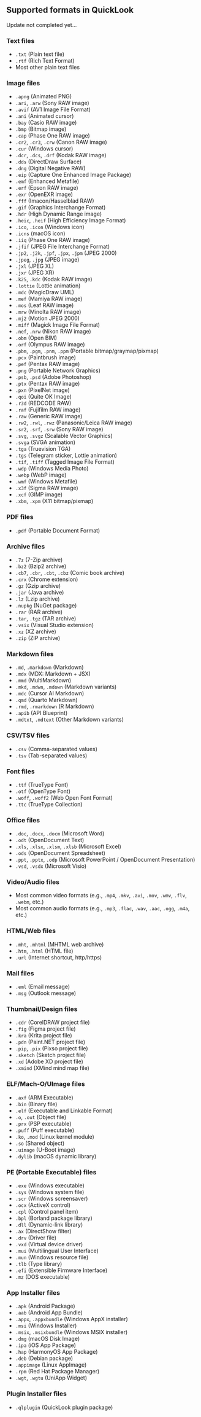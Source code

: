 

## Supported formats in QuickLook

Update not completed yet...

### Text files
- `.txt` (Plain text file)
- `.rtf` (Rich Text Format)
- Most other plain text files

### Image files
- `.apng` (Animated PNG)
- `.ari`, `.arw` (Sony RAW image)
- `.avif` (AV1 Image File Format)
- `.ani` (Animated cursor)
- `.bay` (Casio RAW image)
- `.bmp` (Bitmap image)
- `.cap` (Phase One RAW image)
- `.cr2`, `.cr3`, `.crw` (Canon RAW image)
- `.cur` (Windows cursor)
- `.dcr`, `.dcs`, `.drf` (Kodak RAW image)
- `.dds` (DirectDraw Surface)
- `.dng` (Digital Negative RAW)
- `.eip` (Capture One Enhanced Image Package)
- `.emf` (Enhanced Metafile)
- `.erf` (Epson RAW image)
- `.exr` (OpenEXR image)
- `.fff` (Imacon/Hasselblad RAW)
- `.gif` (Graphics Interchange Format)
- `.hdr` (High Dynamic Range image)
- `.heic`, `.heif` (High Efficiency Image Format)
- `.ico`, `.icon` (Windows icon)
- `.icns` (macOS icon)
- `.iiq` (Phase One RAW image)
- `.jfif` (JPEG File Interchange Format)
- `.jp2`, `.j2k`, `.jpf`, `.jpx`, `.jpm` (JPEG 2000)
- `.jpeg`, `.jpg` (JPEG image)
- `.jxl` (JPEG XL)
- `.jxr` (JPEG XR)
- `.k25`, `.kdc` (Kodak RAW image)
- `.lottie` (Lottie animation)
- `.mdc` (MagicDraw UML)
- `.mef` (Mamiya RAW image)
- `.mos` (Leaf RAW image)
- `.mrw` (Minolta RAW image)
- `.mj2` (Motion JPEG 2000)
- `.miff` (Magick Image File Format)
- `.nef`, `.nrw` (Nikon RAW image)
- `.obm` (Open BIM)
- `.orf` (Olympus RAW image)
- `.pbm`, `.pgm`, `.pnm`, `.ppm` (Portable bitmap/graymap/pixmap)
- `.pcx` (Paintbrush image)
- `.pef` (Pentax RAW image)
- `.png` (Portable Network Graphics)
- `.psb`, `.psd` (Adobe Photoshop)
- `.ptx` (Pentax RAW image)
- `.pxn` (PixelNet image)
- `.qoi` (Quite OK Image)
- `.r3d` (REDCODE RAW)
- `.raf` (Fujifilm RAW image)
- `.raw` (Generic RAW image)
- `.rw2`, `.rwl`, `.rwz` (Panasonic/Leica RAW image)
- `.sr2`, `.srf`, `.srw` (Sony RAW image)
- `.svg`, `.svgz` (Scalable Vector Graphics)
- `.svga` (SVGA animation)
- `.tga` (Truevision TGA)
- `.tgs` (Telegram sticker, Lottie animation)
- `.tif`, `.tiff` (Tagged Image File Format)
- `.wdp` (Windows Media Photo)
- `.webp` (WebP image)
- `.wmf` (Windows Metafile)
- `.x3f` (Sigma RAW image)
- `.xcf` (GIMP image)
- `.xbm`, `.xpm` (X11 bitmap/pixmap)

### PDF files
- `.pdf` (Portable Document Format)

### Archive files
- `.7z` (7-Zip archive)
- `.bz2` (Bzip2 archive)
- `.cb7`, `.cbr`, `.cbt`, `.cbz` (Comic book archive)
- `.crx` (Chrome extension)
- `.gz` (Gzip archive)
- `.jar` (Java archive)
- `.lz` (Lzip archive)
- `.nupkg` (NuGet package)
- `.rar` (RAR archive)
- `.tar`, `.tgz` (TAR archive)
- `.vsix` (Visual Studio extension)
- `.xz` (XZ archive)
- `.zip` (ZIP archive)

### Markdown files
- `.md`, `.markdown` (Markdown)
- `.mdx` (MDX: Markdown + JSX)
- `.mmd` (MultiMarkdown)
- `.mkd`, `.mdwn`, `.mdown` (Markdown variants)
- `.mdc` (Cursor AI Markdown)
- `.qmd` (Quarto Markdown)
- `.rmd`, `.rmarkdown` (R Markdown)
- `.apib` (API Blueprint)
- `.mdtxt`, `.mdtext` (Other Markdown variants)

### CSV/TSV files
- `.csv` (Comma-separated values)
- `.tsv` (Tab-separated values)

### Font files
- `.ttf` (TrueType Font)
- `.otf` (OpenType Font)
- `.woff`, `.woff2` (Web Open Font Format)
- `.ttc` (TrueType Collection)

### Office files
- `.doc`, `.docx`, `.docm` (Microsoft Word)
- `.odt` (OpenDocument Text)
- `.xls`, `.xlsx`, `.xlsm`, `.xlsb` (Microsoft Excel)
- `.ods` (OpenDocument Spreadsheet)
- `.ppt`, `.pptx`, `.odp` (Microsoft PowerPoint / OpenDocument Presentation)
- `.vsd`, `.vsdx` (Microsoft Visio)

### Video/Audio files
- Most common video formats (e.g., `.mp4`, `.mkv`, `.avi`, `.mov`, `.wmv`, `.flv`, `.webm`, etc.)
- Most common audio formats (e.g., `.mp3`, `.flac`, `.wav`, `.aac`, `.ogg`, `.m4a`, etc.)

### HTML/Web files
- `.mht`, `.mhtml` (MHTML web archive)
- `.htm`, `.html` (HTML file)
- `.url` (Internet shortcut, http/https)

### Mail files
- `.eml` (Email message)
- `.msg` (Outlook message)

### Thumbnail/Design files
- `.cdr` (CorelDRAW project file)
- `.fig` (Figma project file)
- `.kra` (Krita project file)
- `.pdn` (Paint.NET project file)
- `.pip`, `.pix` (Pixso project file)
- `.sketch` (Sketch project file)
- `.xd` (Adobe XD project file)
- `.xmind` (XMind mind map file)

### ELF/Mach-O/UImage files
- `.axf` (ARM Executable)
- `.bin` (Binary file)
- `.elf` (Executable and Linkable Format)
- `.o`, `.out` (Object file)
- `.prx` (PSP executable)
- `.puff` (Puff executable)
- `.ko`, `.mod` (Linux kernel module)
- `.so` (Shared object)
- `.uimage` (U-Boot image)
- `.dylib` (macOS dynamic library)

### PE (Portable Executable) files
- `.exe` (Windows executable)
- `.sys` (Windows system file)
- `.scr` (Windows screensaver)
- `.ocx` (ActiveX control)
- `.cpl` (Control panel item)
- `.bpl` (Borland package library)
- `.dll` (Dynamic-link library)
- `.ax` (DirectShow filter)
- `.drv` (Driver file)
- `.vxd` (Virtual device driver)
- `.mui` (Multilingual User Interface)
- `.mun` (Windows resource file)
- `.tlb` (Type library)
- `.efi` (Extensible Firmware Interface)
- `.mz` (DOS executable)

### App Installer files
- `.apk` (Android Package)
- `.aab` (Android App Bundle)
- `.appx`, `.appxbundle` (Windows AppX installer)
- `.msi` (Windows Installer)
- `.msix`, `.msixbundle` (Windows MSIX installer)
- `.dmg` (macOS Disk Image)
- `.ipa` (iOS App Package)
- `.hap` (HarmonyOS App Package)
- `.deb` (Debian package)
- `.appimage` (Linux AppImage)
- `.rpm` (Red Hat Package Manager)
- `.wgt`, `.wgtu` (UniApp Widget)

### Plugin Installer files
- `.qlplugin` (QuickLook plugin package)
